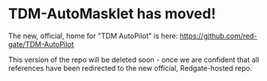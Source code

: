 # TDM-AutoMasklet has moved!
The new, official, home for "TDM AutoPilot" is here:
https://github.com/red-gate/TDM-AutoPilot 

This version of the repo will be deleted soon - once we are confident that all references have been redirected to the new official, Redgate-hosted repo.
